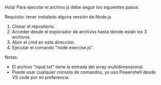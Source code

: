 Hola! Para ejecutar el archivo js debe seguir los siguientes pasos:  

Requisito: tener instalado alguna versión de Node.js  

1. Clonar el repositorio.
2. Acceder desde el explorador de archivos hasta donde están los 3 archivos.
3. Abrir el cmd en esta dirección.
4. Ejecutar el comando "node exercise.js".

Notas: 
- El archivo "input.txt" tiene la entrada del array multidimensional.
- Puede usar cualquier consola de comandos, yo uso Powershell desde VS code por mi preferencia.
